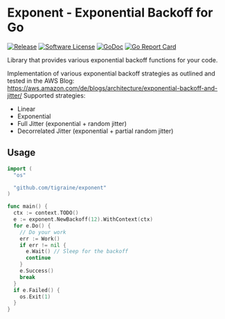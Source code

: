 # Exponent - Exponential Backoff for Go

[![Release](https://img.shields.io/github/release/tigraine/exponent.svg?style=flat-square)](https://github.com/tigraine/exponent/releases/latest)
[![Software License](https://img.shields.io/badge/license-MIT-brightgreen.svg?style=flat-square)](LICENSE.md)
[![GoDoc](https://godoc.org/github.com/tigraine/exponent?status.svg)](http://godoc.org/github.com/tigraine/exponent)
[![Go Report Card](https://goreportcard.com/badge/github.com/tigraine/exponent)](https://goreportcard.com/report/github.com/tigraine/exponent)

Library that provides various exponential backoff functions for your code.

Implementation of various exponential backoff strategies as outlined and tested in the AWS Blog: https://aws.amazon.com/de/blogs/architecture/exponential-backoff-and-jitter/
Supported strategies:
- Linear
- Exponential
- Full Jitter (exponential + random jitter)
- Decorrelated Jitter (exponential + partial random jitter)

## Usage

``` go
import (
  "os"

  "github.com/tigraine/exponent"
)

func main() {
  ctx := context.TODO()
  e := exponent.NewBackoff(12).WithContext(ctx)
  for e.Do() {
    // Do your work
    err := Work()
    if err != nil {
      e.Wait() // Sleep for the backoff
      continue
    }
    e.Success()
    break
  }
  if e.Failed() {
    os.Exit(1)
  }
}
```
